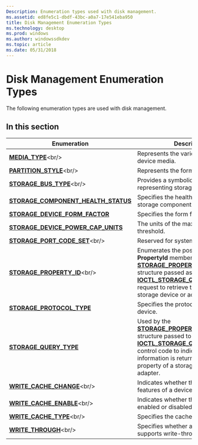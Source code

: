 ```yaml
---
Description: Enumeration types used with disk management.
ms.assetid: ed8fe5c1-dbdf-43bc-a0a7-17e541eba950
title: Disk Management Enumeration Types
ms.technology: desktop
ms.prod: windows
ms.author: windowssdkdev
ms.topic: article
ms.date: 05/31/2018
---
```


# Disk Management Enumeration Types

The following enumeration types are used with disk management.

## In this section



| Enumeration                                                                              | Description                                                                                                                                                                                                                                                                                                          |
|------------------------------------------------------------------------------------------|----------------------------------------------------------------------------------------------------------------------------------------------------------------------------------------------------------------------------------------------------------------------------------------------------------------------|
| [**MEDIA\_TYPE**](https://msdn.microsoft.com/en-us/library/Aa365231(v=VS.85).aspx)<br/>                                         | Represents the various forms of device media.<br/>                                                                                                                                                                                                                                                             |
| [**PARTITION\_STYLE**](https://msdn.microsoft.com/en-us/library/Aa365452(v=VS.85).aspx)<br/>                               | Represents the format of a partition.<br/>                                                                                                                                                                                                                                                                     |
| [**STORAGE\_BUS\_TYPE**](https://msdn.microsoft.com/en-us/library/Ff800833(v=VS.85).aspx)<br/>                                | Provides a symbolic means of representing storage bus types.<br/>                                                                                                                                                                                                                                              |
| [**STORAGE\_COMPONENT\_HEALTH\_STATUS**](/windows/desktop/api/WinIoCtl/ne-winioctl-_storage_component_health_status)<br/> | Specifies the health status of a storage component.<br/>                                                                                                                                                                                                                                                       |
| [**STORAGE\_DEVICE\_FORM\_FACTOR**](/windows/desktop/api/WinIoCtl/ne-winioctl-_storage_device_form_factor)<br/>           | Specifies the form factor of a device.<br/>                                                                                                                                                                                                                                                                    |
| [**STORAGE\_DEVICE\_POWER\_CAP\_UNITS**](/windows/desktop/api/winioctl/ne-winioctl-_storage_device_power_cap_units)<br/>  | The units of the maximum power threshold.<br/>                                                                                                                                                                                                                                                                 |
| [**STORAGE\_PORT\_CODE\_SET**](https://msdn.microsoft.com/en-us/library/Ff800838(v=VS.85).aspx)<br/>                     | Reserved for system use. <br/>                                                                                                                                                                                                                                                                                 |
| [**STORAGE\_PROPERTY\_ID**](https://msdn.microsoft.com/en-us/library/Ff800839(v=VS.85).aspx)<br/>                          | Enumerates the possible values of the **PropertyId** member of the [**STORAGE\_PROPERTY\_QUERY**](/windows/desktop/api/WinIoCtl/ns-winioctl-_storage_property_query) structure passed as input to the [**IOCTL\_STORAGE\_QUERY\_PROPERTY**](/windows/desktop/api/WinIoCtl/ni-winioctl-ioctl_storage_query_property) request to retrieve the properties of a storage device or adapter.<br/> |
| [**STORAGE\_PROTOCOL\_TYPE**](/windows/desktop/api/WinIoCtl/ne-winioctl-_storage_protocol_type)<br/>                      | Specifies the protocol of a storage device.<br/>                                                                                                                                                                                                                                                               |
| [**STORAGE\_QUERY\_TYPE**](/windows/desktop/api/WinIoCtl/ne-winioctl-_storage_query_type)<br/>                            | Used by the [**STORAGE\_PROPERTY\_QUERY**](/windows/desktop/api/WinIoCtl/ns-winioctl-_storage_property_query) structure passed to the [**IOCTL\_STORAGE\_QUERY\_PROPERTY**](/windows/desktop/api/WinIoCtl/ni-winioctl-ioctl_storage_query_property) control code to indicate what information is returned about a property of a storage device or adapter.<br/>                             |
| [**WRITE\_CACHE\_CHANGE**](https://msdn.microsoft.com/en-us/library/Ff800843(v=VS.85).aspx)<br/>                            | Indicates whether the write cache features of a device are changeable.<br/>                                                                                                                                                                                                                                    |
| [**WRITE\_CACHE\_ENABLE**](https://msdn.microsoft.com/en-us/library/Ff800844(v=VS.85).aspx)<br/>                            | Indicates whether the write cache is enabled or disabled.<br/>                                                                                                                                                                                                                                                 |
| [**WRITE\_CACHE\_TYPE**](https://msdn.microsoft.com/en-us/library/Ff800845(v=VS.85).aspx)<br/>                                | Specifies the cache type.<br/>                                                                                                                                                                                                                                                                                 |
| [**WRITE\_THROUGH**](https://msdn.microsoft.com/en-us/library/Ff800846(v=VS.85).aspx)<br/>                                       | Specifies whether a storage device supports write-through caching.<br/>                                                                                                                                                                                                                                        |



 

 

 




